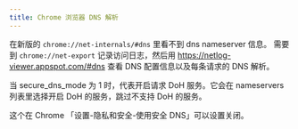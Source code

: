 ```yaml
---
title: Chrome 浏览器 DNS 解析
---
```



在新版的 `chrome://net-internals/#dns` 里看不到 dns nameserver 信息。
需要到 `chrome://net-export` 记录访问日志，然后用 https://netlog-viewer.appspot.com/#dns 查看 DNS 配置信息以及每条请求的 DNS 解析。

当 secure_dns_mode 为 1 时，代表开启请求 DoH 服务。它会在 nameservers 列表里选择开启 DoH 的服务，跳过不支持 DoH 的服务。

这个在 Chrome 「设置-隐私和安全-使用安全 DNS」可以设置关闭。
